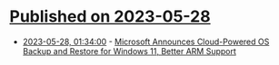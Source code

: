 # [Published on 2023-05-28](index.md)

* [2023-05-28, 01:34:00](https://tech.slashdot.org/story/23/05/28/0124209/microsoft-announces-cloud-powered-os-backup-and-restore-for-windows-11-better-arm-support?utm_source=rss1.0mainlinkanon&utm_medium=feed) - [Microsoft Announces Cloud-Powered OS Backup and Restore for Windows 11, Better ARM Support](https://tech.slashdot.org/story/23/05/28/0124209/microsoft-announces-cloud-powered-os-backup-and-restore-for-windows-11-better-arm-support?utm_source=rss1.0mainlinkanon&utm_medium=feed)

